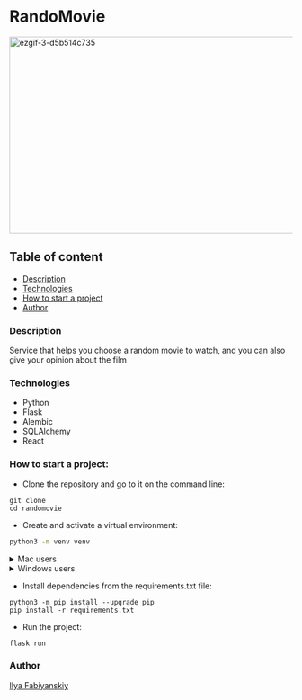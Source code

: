 # RandoMovie

<img alt="ezgif-3-d5b514c735" height="350" src="https://github.com/fabilya/YaMDb_REST_API/assets/105780672/6441ed59-2786-4e22-bc86-39c438e44735" width="600"/>

## Table of content
- [Description](#description)
- [Technologies](#technologies)
- [How to start a project](#how-to-start-a-project)
- [Author](#author)

### Description
Service that helps you choose a random movie to watch, and you can also give your opinion about the film

### Technologies
- Python 
- Flask 
- Alembic 
- SQLAlchemy 
- React

### How to start a project:

- Clone the repository and go to it on the command line:
```
git clone 
cd randomovie
```

- Create and activate a virtual environment:

```Bash
python3 -m venv venv
````
<details><summary>Mac users</summary>

`source venv/bin/activate`
</details>
<details><summary>Windows users</summary>

`source env/Scripts/activate`
</details>

* Install dependencies from the requirements.txt file:

```
python3 -m pip install --upgrade pip
pip install -r requirements.txt
```

* Run the project:

`flask run`

### Author
[Ilya Fabiyanskiy](http://github.com/fabilya)
